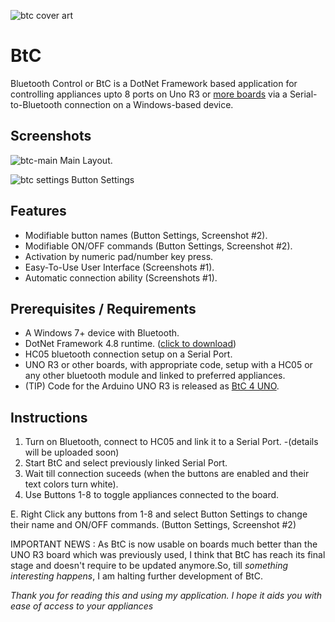 ![btc cover art](https://github.com/SANeX15/BtC/assets/83059735/f125b041-0357-4875-bfe2-1469db33a85d)

# BtC

Bluetooth Control or BtC is a DotNet Framework based application for controlling appliances upto 8 ports on Uno R3 or [more boards](https://github.com/SANeX15/BtC/releases/tag/2.0.0) via a Serial-to-Bluetooth connection on a Windows-based device.

## Screenshots
![btc-main](https://github.com/user-attachments/assets/874685de-24aa-4fbe-a58c-ae09d9856d46) Main Layout.

![btc settings](https://github.com/user-attachments/assets/17eca4b7-17be-4af7-a75e-9a3c9408d91d) Button Settings


## Features
 - Modifiable button names (Button Settings, Screenshot #2).
 - Modifiable ON/OFF commands (Button Settings, Screenshot #2).
 - Activation by numeric pad/number key press.
 - Easy-To-Use User Interface (Screenshots #1).
 - Automatic connection ability (Screenshots #1).

## Prerequisites / Requirements
 - A Windows 7+ device with Bluetooth.
 - DotNet Framework 4.8 runtime. ([click to download](https://dotnet.microsoft.com/en-us/download/dotnet-framework/thank-you/net48-offline-installer))
 - HC05 bluetooth connection setup on a Serial Port.
 - UNO R3 or other boards, with appropriate code, setup with a HC05 or any other bluetooth module and linked to preferred appliances.
 - (TIP) Code for the Arduino UNO R3 is released as [BtC 4 UNO](https://github.com/SANeX15/BtC/releases/tag/BOARDCODE).

## Instructions
 1. Turn on Bluetooth, connect to HC05 and link it to a Serial Port. -(details will be uploaded soon)
 2. Start BtC and select previously linked Serial Port.
 3. Wait till connection suceeds (when the buttons are enabled and their text colors turn white).
 4. Use Buttons 1-8 to toggle appliances connected to the board.

 E. Right Click any buttons from 1-8 and select Button Settings to change their name and ON/OFF commands. (Button Settings, Screenshot #2)


IMPORTANT NEWS : As BtC is now usable on boards much better than the UNO R3 board which was previously used, I think that BtC has reach its final stage and doesn't require to be updated anymore.So, till _something interesting happens_, I am halting further development of BtC.

*Thank you for reading this and using my application. I hope it aids you with ease of access to your appliances*
